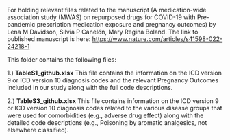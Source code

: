 For holding relevant files related to the manuscript (A medication-wide association study (MWAS) on repurposed drugs for COVID-19 with Pre-pandemic prescription medication exposure and pregnancy outcomes)
by Lena M Davidson, Silvia P Canelón, Mary Regina Boland. The link to published manuscript is here:
https://www.nature.com/articles/s41598-022-24218-1

This folder contains the following files:

1.) **TableS1_github.xlsx** This file contains the information on the ICD version 9 or ICD version 10 diagnosis codes and the relevant Pregnancy Outcomes included in our study along with the full code descriptions. 

2.) **TableS3_github.xlsx** This file contains information on the ICD version 9 or ICD version 10 diagnosis codes related to the various disease groups that were used for comorbidities (e.g., adverse drug effect) along with the detailed code descriptions (e.g., Poisoning by aromatic analgesics, not elsewhere classified). 
